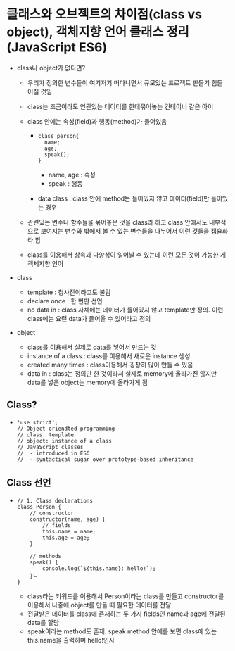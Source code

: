 # 클래스와 오브젝트의 차이점(class vs object), 객체지향 언어 클래스 정리 (JavaScript ES6)

- class나 object가 없다면?

  - 우리가 정의한 변수들이 여기저기 떠다니면서 규모있는 프로젝트 만들기 힘들어질 것임

  - class는 조금이라도 연관있는 데이터를 한데묶어놓는 컨테이너 같은 아이

  - class 안에는 속성(field)과 행동(method)가 들어있음

    - ```
      class person{
      	name;
      	age;
      	speak();
      }
      ```

      - name, age : 속성
      - speak : 행동

    - data class : class 안에 method는 들어있지 않고 데이터(field)만 들어있는 경우

  - 관련있는 변수나 함수들을 묶어놓은 것을 class라 하고 class 안에서도 내부적으로 보여지는 변수와 밖에서 볼 수 있는 변수들을 나누어서 이런 것들을 캡슐화라 함

  - class를 이용해서 상속과 다양성이 일어날 수 있는데 이런 모든 것이 가능한 게 객체지향 언어

- class
  - template : 청사진이라고도 불림 
  - declare once : 한 번만 선언
  - no data in : class 자체에는 데이터가 들어있지 않고 template만 정의. 이런 class에는 요런 data가 들어올 수 있어라고 정의
- object
  - class를 이용해서 실제로 data를 넣어서 만드는 것
  - instance of a class : class를 이용해서 새로운 instance 생성
  - created many times : class이용해서 굉장히 많이 만들 수 있음
  - data in : class는 정의만 한 것이라서 실제로 memory에 올라가진 않지만 data를 넣은 object는 memory에 올라가게 됨



## Class?

- ```
  'use strict';
  // Object-oriendted programming
  // class: template
  // object: instance of a class
  // JavaScript classes
  //  - introduced in ES6
  //  - syntactical sugar over prototype-based inheritance
  ```



## Class 선언

- ```
  // 1. Class declarations
  class Person {
      // constructor
      constructor(name, age) {
          // fields
          this.name = name;
          this.age = age;
      }
      
      // methods
      speak() {
          console.log(`${this.name}: hello!`);
      }ㄴ
  }
  ```

  - class라는 키워드를 이용해서 Person이라는 class를 만들고 constructor를 이용해서 나중에 object를 만들 때 필요한 데이터를 전달
  - 전달받은 데이터를 class에 존재하는 두 가지 fields인 name과 age에 전달된 data를 할당
  - speak이라는 method도 존재. speak method 안에를 보면 class에 있는 this.name을 출력하며 hello!인사





